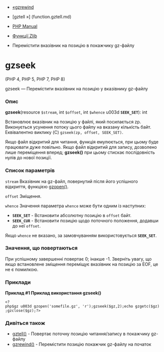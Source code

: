 - [«gzrewind](function.gzrewind.md)
- [gztell »] (function.gztell.md)

- [PHP Manual](index.md)
- [Функції Zlib](ref.zlib.md)
- Перемістити вказівник на позицію в покажчику gz-файлу

# gzseek

(PHP 4, PHP 5, PHP 7, PHP 8)

gzseek — Перемістити вказівник на позицію у вказівнику gz-файлу

### Опис

**gzseek**(resource `$stream`, int `$offset`, int `$whence` u003d
**`SEEK_SET`**): int

Встановлює вказівник на позицію у файлі, який посилається zp.
Виконується усунення потоку цього файлу на вказану кількість байт.
Еквівалентно виклику (C) `gzseek(zp, offset, SEEK_SET)`.

Якщо файл відкритий для читання, функція емулюється, при цьому буде
працювати дуже повільно. Якщо файл відкритий для запису, дозволено лише
переміщення вперед; **gzseek()** при цьому стискає послідовність
нулів до нової позиції.

### Список параметрів

`stream`
Вказівник на gz-файл, повернутий після його успішного відкриття,
функцією [gzopen()](function.gzopen.md).

`offset`
Зміщення.

`whence`
Значення параметра `whence` може бути одним із наступних:

- **`SEEK_SET`** - Встановити абсолютну позицію в `offset` байт.
- **`SEEK_CUR`** - Встановити позицію щодо поточного положення,
додавши до неї `offset`.

Якщо `whence` не вказано, за замовчуванням використовується **`SEEK_SET`**.

### Значення, що повертаються

При успішному завершенні повертає 0; інакше -1. Зверніть увагу, що
якщо встановлене зміщення переміщує вказівник на позицію за EOF, це
не є помилкою.

### Приклади

**Приклад #1 Приклад використання **gzseek()****

` <?php$gz u003d gzopen('somefile.gz', 'r');gzseek($gz,2);echo gzgetc($gz);gzclose($gz);?> `

### Дивіться також

- [gztell()](function.gztell.md) - Повертає поточну позицію
читання/запису в покажчику gz-файлу
- [gzrewind()](function.gzrewind.md) - Перемістити позицію покажчик
gz-файлу на початок
